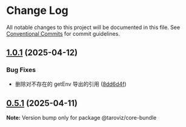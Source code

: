 # Change Log

All notable changes to this project will be documented in this file.
See [Conventional Commits](https://conventionalcommits.org) for commit guidelines.

## [1.0.1](https://github.com/Agions/TaroViz/compare/v0.4.0...v1.0.1) (2025-04-12)

### Bug Fixes

- 删除对不存在的 getEnv 导出的引用 ([8dd6d4f](https://github.com/Agions/TaroViz/commit/8dd6d4fb6db28690e3cc94cf7eab89985654067d))

## [0.5.1](https://github.com/Agions/TaroViz/compare/v0.4.0...v0.5.1) (2025-04-11)

**Note:** Version bump only for package @taroviz/core-bundle

